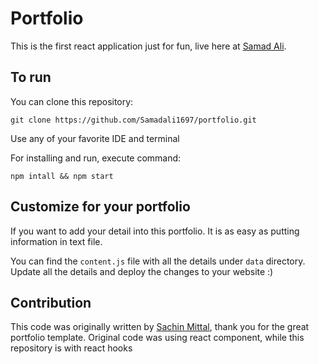 # Portfolio

This is the first react application just for fun, live here at [Samad Ali](https://samadali.me).

## To run

You can clone this repository:
```
git clone https://github.com/Samadali1697/portfolio.git
```

Use any of your favorite IDE and terminal 

For installing and run, execute command:
```
npm intall && npm start
```

## Customize for your portfolio
If you want to add your detail into this portfolio. It is as easy as putting information in text file.

You can find the `content.js` file with all the details under `data` directory. Update all the details and deploy the changes to your website :)  

## Contribution
This code was originally written by [Sachin Mittal](https://github.com/mittalsam98), thank you for the great portfolio template.
Original code was using react component, while this repository is with react hooks
